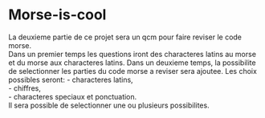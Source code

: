 # Morse-is-cool

La deuxieme partie de ce projet sera un qcm pour faire reviser le code morse.  
Dans un premier temps les questions iront des characteres latins au morse et du morse aux characteres latins. 
Dans un deuxieme temps, la possibilite de selectionner les parties du code morse a reviser sera ajoutee. Les choix possibles seront: 
    - characteres latins,  
    - chiffres,  
    - characteres speciaux et ponctuation.  
Il sera possible de selectionner une ou plusieurs possibilites.  



